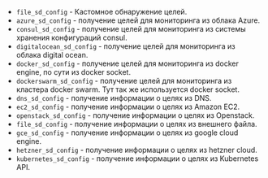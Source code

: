 - ```file_sd_config``` - Кастомное обнаружение целей.  
- ```azure_sd_config``` - получение целей для мониторинга из облака Azure.  
- ```consul_sd_config``` - получение целей для мониторинга из системы хранения конфигураций consul.  
- ```digitalocean_sd_config``` - получение целей для мониторинга из облака digital ocean.  
- ```docker_sd_config``` - получение целей для мониторинга из docker engine, по сути из docker socket.  
- ```dockerswarm_sd_config``` - получение целей для мониторинга из кластера docker swarm. Тут так же используется docker socket.  
- ```dns_sd_config``` - получение информации о целях из DNS.  
- ```ec2_sd_config``` - получение информации о целях из Amazon EC2.  
- ```openstack_sd_config``` - получение информации о целях из Openstack.  
- ```file_sd_config``` - получение информации о целях из внешнего файла.  
- ```gce_sd_config``` - получение информации о целях из google cloud engine.  
- ```hetzner_sd_config``` - получение информации о целях из hetzner cloud.  
- ```kubernetes_sd_config``` - получение информации о целях из Kubernetes API.  
